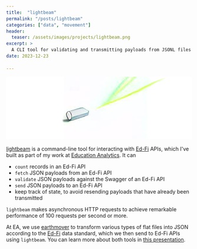 ```yaml
---
title:  "lightbeam"
permalink: "/posts/lightbeam"
categories: ["data", "movement"]
header:
  teaser: /assets/images/projects/lightbeam.png
excerpt: >
  A CLI tool for validating and transmitting payloads from JSONL files into an Ed-Fi API.
date: 2023-12-23

---
```


![lightbeam](../assets/images/projects/lightbeam.png)

[lightbeam](https://github.com/edanalytics/lightbeam) is a command-line tool for interacting with [Ed-Fi](https://www.ed-fi.org/) APIs, which I've built as part of my work at [Education Analytics](https://www.edanalytics.org/). It can
 * `count` records in an Ed-Fi API
 * `fetch` JSON payloads from an Ed-Fi API
 * `validate` JSON payloads against the Swagger of an Ed-Fi API
 * `send` JSON payloads to an Ed-Fi API
 * keep track of state, to avoid resending payloads that have already been transmitted

`lightbeam` makes asynchronous HTTP requests to achieve remarkable performance of 100 requests per second or more.

At EA, we use [earthmover](https://github.com/edanalytics/earthmover) to transform various types of flat files into JSON according to the [Ed-Fi](https://www.ed-fi.org/) data standard, which we then send to Ed-Fi APIs using `lightbeam`. You can learn more about both tools in [this presentation](https://tomreitz.github.io/edfi-earthmover-lightbeam-slides/).
